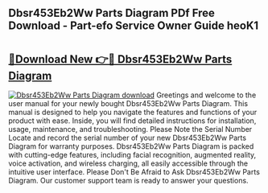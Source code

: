 ## Dbsr453Eb2Ww Parts Diagram PDf Free Download - Part-efo Service Owner Guide heoK1

# <h2><a href="http://dfr5zp.blite.top/?on=Dbsr453Eb2Ww+Parts+Diagram">🔗Download New 👉🔴 Dbsr453Eb2Ww Parts Diagram</a></h2>

[![Dbsr453Eb2Ww Parts Diagram download](https://i.imgur.com/lujVjoI.png)](http://dfr5zp.blite.top/?on=Dbsr453Eb2Ww+Parts+Diagram)
Greetings and welcome to the user manual for your newly bought Dbsr453Eb2Ww Parts Diagram. This manual is designed to help you navigate the features and functions of your product with ease. Inside, you will find detailed instructions for installation, usage, maintenance, and troubleshooting. Please Note the Serial Number Locate and record the serial number of your new Dbsr453Eb2Ww Parts Diagram for warranty purposes. Dbsr453Eb2Ww Parts Diagram is packed with cutting-edge features, including facial recognition, augmented reality, voice activation, and wireless charging, all easily accessible through the intuitive user interface. Please Don't Be Afraid to Ask Dbsr453Eb2Ww Parts Diagram. Our customer support team is ready to answer your questions.
